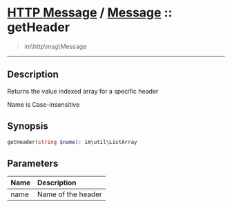 # [HTTP Message](http.md) / [Message](http-Message.md) :: getHeader
 > im\http\msg\Message
____

## Description
Returns the value indexed array for a specific header

Name is Case-insensitive

## Synopsis
```php
getHeader(string $name): im\util\ListArray
```

## Parameters
| Name | Description |
| :--- | :---------- |
| name | Name of the header |
